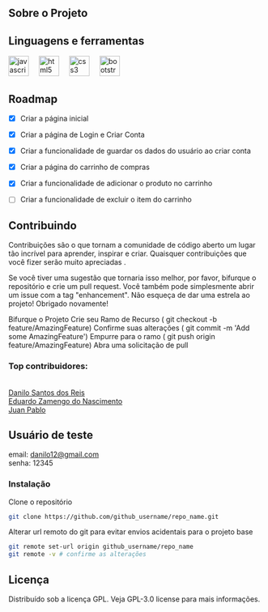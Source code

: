 <a id="readme-top"></a>




<!-- ABOUT THE PROJECT -->
## Sobre o Projeto

<!--colocar imagem do site -->


## Linguagens e ferramentas
<div align="left">
  <img src="https://cdn.jsdelivr.net/gh/devicons/devicon/icons/javascript/javascript-original.svg" height="40" alt="javascript logo"  />
  <img width="12" />
  <img src="https://cdn.jsdelivr.net/gh/devicons/devicon/icons/html5/html5-original.svg" height="40" alt="html5 logo"  />
  <img width="12" />
  <img src="https://cdn.jsdelivr.net/gh/devicons/devicon/icons/css3/css3-original.svg" height="40" alt="css3 logo"  />
  <img width="12" />
  <img src="https://cdn.jsdelivr.net/gh/devicons/devicon/icons/bootstrap/bootstrap-original.svg" height="40" alt="bootstrap logo"  />
</div>

<!-- ROADMAP -->
## Roadmap

- [x] Criar a página inicial
- [x] Criar a página de Login e Criar Conta
- [x] Criar a funcionalidade de guardar os dados do usuário ao criar conta
- [x] Criar a página do carrinho de compras
- [x] Criar a funcionalidade de adicionar o produto no carrinho
- [ ] Criar a funcionalidade de excluir o item do carrinho


<!-- CONTRIBUTING -->
## Contribuindo

Contribuições são o que tornam a comunidade de código aberto um lugar tão incrível para aprender, inspirar e criar. Quaisquer contribuições que você fizer serão muito apreciadas .

Se você tiver uma sugestão que tornaria isso melhor, por favor, bifurque o repositório e crie um pull request. Você também pode simplesmente abrir um issue com a tag "enhancement". Não esqueça de dar uma estrela ao projeto! Obrigado novamente!

Bifurque o Projeto
Crie seu Ramo de Recurso ( git checkout -b feature/AmazingFeature)
Confirme suas alterações ( git commit -m 'Add some AmazingFeature')
Empurre para o ramo ( git push origin feature/AmazingFeature)
Abra uma solicitação de pull

### Top contribuidores:

<br>
<a href="https://github.com/Danilo-Fatec-DSM">
  Danilo Santos dos Reis
</a>
<br>
<a href="https://github.com/Zamengoo">
  Eduardo Zamengo do Nascimento
</a>
<br>
<a href="https://github.com/juanpablo174">
  Juan Pablo
</a>

## Usuário de teste
email: danilo12@gmail.com
<br>
senha: 12345

### Instalação

Clone o repositório
   ```sh
   git clone https://github.com/github_username/repo_name.git
   ```

Alterar url remoto do git para evitar envios acidentais para o projeto base
   ```sh
   git remote set-url origin github_username/repo_name
   git remote -v # confirme as alterações
   ```



<!-- LICENSE -->
## Licença

Distribuído sob a licença GPL. Veja GPL-3.0 license para mais informações.


[Bootstrap.com]: https://img.shields.io/badge/Bootstrap-563D7C?style=for-the-badge&logo=bootstrap&logoColor=white
[Bootstrap-url]: https://getbootstrap.com
